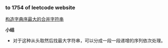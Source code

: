 ### to 1754 of leetcode website

[构造字典序最大的合并字符串](https://leetcode-cn.com/problems/largest-merge-of-two-strings/)

**小结**
- 对于这种从头取然后找最大字符串，可以分成一段一段递增的序列依次处理。